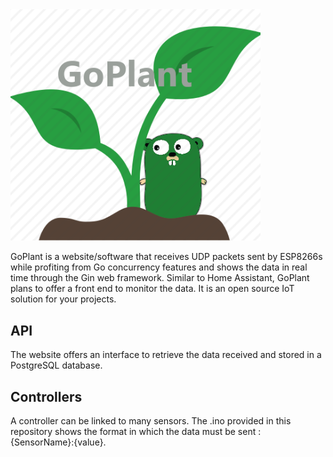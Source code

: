 <img src="https://github.com/jaypey/GoPlant/blob/master/static/goplantlogo.png?raw=true" alt="drawing" width="400"/>

GoPlant is a website/software that receives UDP packets sent by ESP8266s while profiting from Go concurrency features and shows the data in real time through the Gin web framework.
Similar to Home Assistant, GoPlant plans to offer a front end to monitor the data. It is an open source IoT solution for your projects.

## API

The website offers an interface to retrieve the data received and stored in a PostgreSQL database. 

## Controllers

A controller can be linked to many sensors. The .ino provided in this repository shows the format in which the data must be sent : {SensorName}:{value}. 


